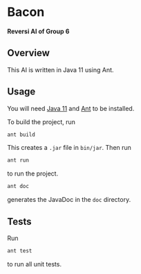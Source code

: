 # Bacon

**Reversi AI of Group 6**

## Overview

This AI is written in Java 11 using Ant.

## Usage

You will need [Java 11](https://jdk.java.net/11/) and [Ant](https://ant.apache.org/) to be installed.

To build the project, run

```bash
ant build
```

This creates a `.jar` file in `bin/jar`. Then run

```bash
ant run
```

to run the project.

```bash
ant doc
```

generates the JavaDoc in the `doc` directory.

## Tests

Run

```bash
ant test
```

to run all unit tests.